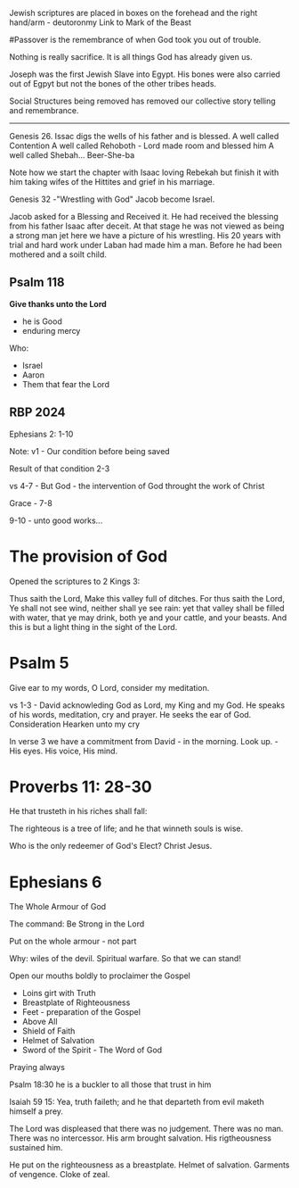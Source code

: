 Jewish scriptures are placed in boxes on the forehead and the right hand/arm - deutoronmy
Link to Mark of the Beast

#Passover is the remembrance of when God took you out of trouble.

Nothing is really sacrifice. It is all things God has already given us.

Joseph was the first Jewish Slave into Egypt.
His bones were also carried out of Egpyt but not the bones of the other tribes heads.

Social Structures being removed has removed our collective story telling and remembrance.

--------

Genesis 26.
Issac digs the wells of his father and is blessed.
A well called Contention 
A well called Rehoboth - Lord made room and blessed him
A well called Shebah... Beer-She-ba

Note how we start the chapter with Isaac loving Rebekah but finish it with him taking wifes of the Hittites and grief in his marriage.

Genesis 32 -"Wrestling with God"
Jacob become Israel.

Jacob asked for a Blessing and Received it.
He had received the blessing from his father Isaac after deceit.
At that stage he was not viewed as being a strong man jet here we have a picture of his wrestling.
His 20 years with trial and hard work under Laban had made him a man.
Before he had been mothered and a soilt child.

## Psalm 118
**Give thanks unto the Lord**
- he is Good
- enduring mercy

Who:
- Israel
- Aaron
- Them that fear the Lord

## RBP 2024
Ephesians 2: 1-10

Note:
v1 - Our condition before being saved

Result of that condition 2-3

vs 4-7 - But God - the intervention of God
throught the work of Christ

Grace - 7-8

9-10 - unto good works...

# The provision of God
Opened the scriptures to 2 Kings 3:

Thus saith the Lord, Make this valley full of ditches.
For thus saith the Lord, Ye shall not see wind, neither shall ye see rain: yet that valley shall be filled with water, that ye may drink, both ye and your cattle, and your beasts.
And this is but a light thing in the sight of the Lord.

# Psalm 5
Give ear to my words, O Lord, consider my meditation.

vs 1-3 - David acknowleding God as Lord, my King and my God.
He speaks of his words, meditation, cry and prayer.
He seeks the 
ear of God.
Consideration
Hearken unto my cry

In verse 3 we have a commitment from David - in the morning.
Look up. - His eyes. His voice, His mind.

# Proverbs 11: 28-30
He that trusteth in his riches shall fall: 

The righteous is a tree of life;
and he that winneth souls is wise.

Who is the only redeemer of God's Elect?
Christ Jesus.

# Ephesians 6
The Whole Armour of God

The command:
Be Strong in the Lord

Put on the whole armour - not part

Why: wiles of the devil. Spiritual warfare.
So that we can stand!

Open our mouths boldly to proclaimer the Gospel

- Loins girt with Truth
- Breastplate of Righteousness
- Feet - preparation of the Gospel
- Above All
- Shield of Faith
- Helmet of Salvation
- Sword of the Spirit - The Word of God

Praying always

Psalm 18:30
he is a buckler to all those that trust in him

Isaiah 59
15: Yea, truth faileth; and he that departeth from evil maketh himself a prey.

The Lord was displeased that there was no judgement.
There was no man.
There was no intercessor.
His arm brought salvation.
His rigtheousness sustained him.

He put on the righteousness as a breastplate.
Helmet of salvation.
Garments of vengence.
Cloke of zeal.